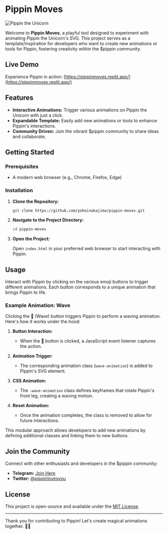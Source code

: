 # Pippin Moves

![Pippin the Unicorn](https://x.com/pippinlovesyou)

Welcome to **Pippin Moves**, a playful tool designed to experiment with animating Pippin the Unicorn's SVG. This project serves as a template/inspiration for developers who want to create new animations or tools for Pippin, fostering creativity within the $pippin community.

## Live Demo

Experience Pippin in action: [https://pippinmoves.replit.app/](https://pippinmoves.replit.app/)

## Features

- **Interactive Animations:** Trigger various animations on Pippin the Unicorn with just a click.
- **Expandable Template:** Easily add new animations or tools to enhance Pippin's interactions.
- **Community Driven:** Join the vibrant $pippin community to share ideas and collaborate.

## Getting Started

### Prerequisites

- A modern web browser (e.g., Chrome, Firefox, Edge)

### Installation

1. **Clone the Repository:**

   ```bash
   git clone https://github.com/yoheinakajima/pippin-moves.git
   ```

2. **Navigate to the Project Directory:**

   ```bash
   cd pippin-moves
   ```

3. **Open the Project:**

   Open `index.html` in your preferred web browser to start interacting with Pippin.

## Usage

Interact with Pippin by clicking on the various emoji buttons to trigger different animations. Each button corresponds to a unique animation that brings Pippin to life.

### Example Animation: Wave

Clicking the 👋 (Wave) button triggers Pippin to perform a waving animation. Here's how it works under the hood:

1. **Button Interaction:**
   - When the 👋 button is clicked, a JavaScript event listener captures the action.

2. **Animation Trigger:**
   - The corresponding animation class (`wave-animation`) is added to Pippin's SVG element.

3. **CSS Animation:**
   - The `.wave-animation` class defines keyframes that rotate Pippin's front leg, creating a waving motion.

4. **Reset Animation:**
   - Once the animation completes, the class is removed to allow for future interactions.

This modular approach allows developers to add new animations by defining additional classes and linking them to new buttons.

## Join the Community

Connect with other enthusiasts and developers in the $pippin community:

- **Telegram:** [Join Here](https://t.me/+7cN7QepgemMxOTgx)
- **Twitter:** [@pippinlovesyou](https://x.com/pippinlovesyou)

## License

This project is open-source and available under the [MIT License](LICENSE).

---

Thank you for contributing to Pippin! Let's create magical animations together. 🦄✨
